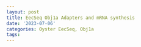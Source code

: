 ```yaml
---
layout: post
title: EecSeq Obj1a Adapters and mRNA synthesis
date: '2023-07-06'
categories: Oyster EecSeq, Obj1a
tags: 
---
```

